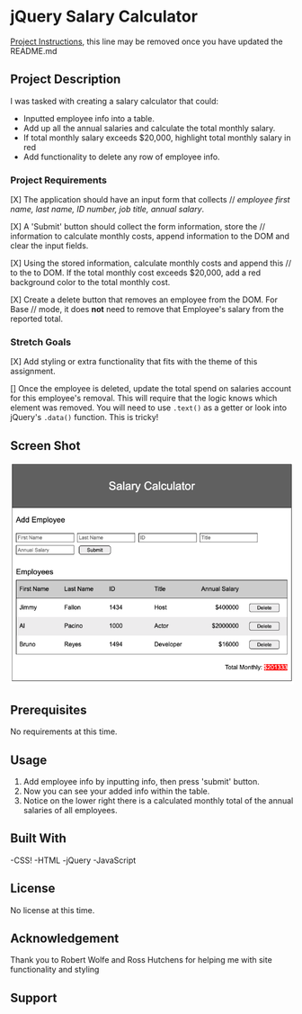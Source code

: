 # jQuery Salary Calculator

[Project Instructions](./INSTRUCTIONS.md), this line may be removed once you have updated the README.md

## Project Description

I was tasked with creating a salary calculator that could:
- Inputted employee info into a table.
- Add up all the annual salaries and calculate the total monthly salary.
- If total monthly salary exceeds $20,000, highlight total monthly salary in red
- Add functionality to delete any row of employee info. 

### Project Requirements

[X] The application should have an input form that collects
//  _employee first name, last name, ID number, job title, annual salary_.

[X] A 'Submit' button should collect the form information, store the
// information to calculate monthly costs, append information to the DOM and clear the input fields. 

[X] Using the stored information, calculate monthly costs and append this
// to the to DOM. If the total monthly cost exceeds $20,000, add a red background color to the total monthly cost.

[X] Create a delete button that removes an employee from the DOM. For Base
// mode, it does **not** need to remove that Employee's salary from the reported total.

### Stretch Goals

[X] Add styling or extra functionality that fits with the theme of this assignment.

[] Once the employee is deleted, update the total spend on salaries account for 
this employee's removal. This will require that the logic knows which element was removed. You will need to use `.text()` as a getter or look into jQuery's `.data()` function. This is tricky!

## Screen Shot

![Salary Calculator](https://raw.githubusercontent.com/brunoreyes/jquery-salary-calculator/master/Screen%20Shot%20of%20Salary%20Calculator.png)

## Prerequisites
No requirements at this time.

## Usage
1. Add employee info by inputting info, then press 'submit' button.
2. Now you can see your added info within the table.
3. Notice on the lower right there is a calculated monthly total of the annual salaries of all employees.

## Built With
-CSS!
-HTML
-jQuery
-JavaScript

## License

No license at this time.

## Acknowledgement
Thank you to Robert Wolfe and Ross Hutchens for helping me with site functionality and styling
## Support
